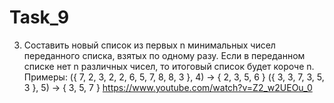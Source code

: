 # Task_9
3. Составить новый список из первых n минимальных чисел переданного списка, 
взятых по одному разу. Если в переданном списке нет n различных чисел, то итоговый список будет короче n.
Примеры:
({ 7, 2, 3, 2, 2, 6, 5, 7, 8, 8, 3 }, 4) → { 2, 3, 5, 6 }
({ 3, 3, 7, 3, 5, 3 }, 5) → { 3, 5, 7 }
https://www.youtube.com/watch?v=Z2_w2UEOu_0
